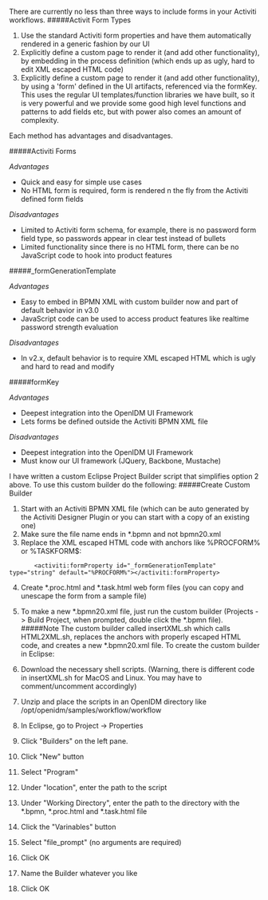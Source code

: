 There are currently no less than three ways to include forms in your Activiti workflows.
#####Activit Form Types
1. Use the standard Activiti form properties and have them automatically rendered in a generic fashion by our UI
2. Explicitly define a custom page to render it (and add other functionality), by embedding in the process definition (which ends up as ugly, hard to edit XML escaped HTML code)
3. Explicitly define a custom page to render it (and add other functionality), by using a 'form' defined in the UI artifacts, referenced via the formKey. This uses the regular UI templates/function libraries we have built, so it is very powerful and we provide some good high level functions and patterns to add fields etc, but with power also comes an amount of complexity.

Each method has advantages and disadvantages. 

#####Activiti Forms

*Advantages*

- Quick and easy for simple use cases
- No HTML form is required, form is rendered n the fly from the Activiti defined form fields

*Disadvantages*

- Limited to Activiti form schema, for example, there is no password form field type, so passwords appear in clear test instead of bullets
- Limited functionality since there is no HTML form, there can be no JavaScript code to hook into product features

#####_formGenerationTemplate

*Advantages*

- Easy to embed in BPMN XML with custom builder now and part of default behavior in v3.0
- JavaScript code can be used to access product features like realtime password strength evaluation

*Disadvantages*

- In v2.x, default behavior is to require XML escaped HTML which is ugly and hard to read and modify

#####formKey

*Advantages*

- Deepest integration into the OpenIDM UI Framework
- Lets forms be defined outside the Activiti BPMN XML file

*Disadvantages*

- Deepest integration into the OpenIDM UI Framework
- Must know our UI framework (JQuery, Backbone, Mustache)



I have written a custom Eclipse Project Builder script that simplifies option 2 above. To use this custom builder do the following:
#####Create Custom Builder
1. Start with an Activiti BPMN XML file (which can be auto generated by the Activiti Designer Plugin or you can start with a copy of an existing one)
2. Make sure the file name ends in *.bpmn and not bpmn20.xml
3. Replace the XML escaped HTML code with anchors like %PROCFORM% or %TASKFORM$:
```
       <activiti:formProperty id="_formGenerationTemplate" type="string" default="%PROCFORM%"></activiti:formProperty>
````
4. Create *.proc.html and *.task.html web form files (you can copy and unescape the form from a sample file)
5. To make a new *.bpmn20.xml file, just run the custom builder (Projects -> Build Project, when prompted, double click the *.bpmn file). 
#####Note
The custom builder called insertXML.sh which calls HTML2XML.sh, replaces the anchors with properly escaped HTML code, and creates a new *.bpmn20.xml file.
To create the custom builder in Eclipse:

1. Download the necessary shell scripts. (Warning, there is different code in insertXML.sh for MacOS and Linux. You may have to comment/uncomment accordingly)
2. Unzip and place the scripts in an OpenIDM directory like /opt/openidm/samples/workflow/workflow
3. In Eclipse, go to Project -> Properties
4. Click "Builders" on the left pane.
5. Click "New" button
6. Select "Program"
7. Under "location", enter the path to the script
8. Under "Working Directory", enter the path to the directory with the *.bpmn, *.proc.html and *.task.html file
9. Click the "Varinables" button
10. Select "file_prompt" (no arguments are required)
11. Click OK
12. Name the Builder whatever you like
13. Click OK

